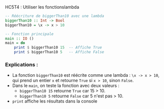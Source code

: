 HC5T4 : Utiliser les fonctionslambda

```haskell
-- Réécriture de biggerThan10 avec une lambda
biggerThan10 :: Int -> Bool
biggerThan10 = \x -> x > 10

-- Fonction principale
main :: IO ()
main = do
    print $ biggerThan10 15  -- Affiche True
    print $ biggerThan10 5   -- Affiche False
```

### Explications :
- La fonction `biggerThan10` est réécrite comme une lambda : `\x -> x > 10`, qui prend un entier `x` et retourne `True` si `x > 10`, sinon `False`.
- Dans le `main`, on teste la fonction avec deux valeurs :
  - `biggerThan10 15` retourne `True` car 15 > 10.
  - `biggerThan10 5` retourne `False` car 5 n'est pas > 10.
- `print` affiche les résultats dans la console

